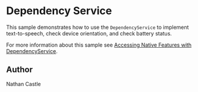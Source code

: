 Dependency Service
==================

This sample demonstrates how to use the `DependencyService` to implement text-to-speech, check device orientation, and check battery status.

For more information about this sample see [Accessing Native Features with DependencyService](http://developer.xamarin.com/guides/cross-platform/xamarin-forms/dependency-service/).

Author
------

Nathan Castle
